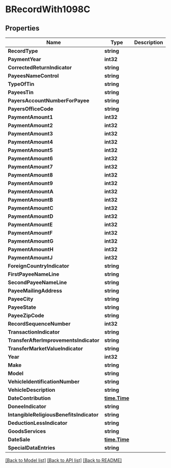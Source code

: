 # BRecordWith1098C

## Properties

Name | Type | Description | Notes
------------ | ------------- | ------------- | -------------
**RecordType** | **string** |  | 
**PaymentYear** | **int32** |  | 
**CorrectedReturnIndicator** | **string** |  | [optional] 
**PayeesNameControl** | **string** |  | [optional] 
**TypeOfTin** | **string** |  | [optional] 
**PayeesTin** | **string** |  | 
**PayersAccountNumberForPayee** | **string** |  | [optional] 
**PayersOfficeCode** | **string** |  | [optional] 
**PaymentAmount1** | **int32** |  | [optional] 
**PaymentAmount2** | **int32** |  | [optional] 
**PaymentAmount3** | **int32** |  | [optional] 
**PaymentAmount4** | **int32** |  | [optional] 
**PaymentAmount5** | **int32** |  | [optional] 
**PaymentAmount6** | **int32** |  | [optional] 
**PaymentAmount7** | **int32** |  | [optional] 
**PaymentAmount8** | **int32** |  | [optional] 
**PaymentAmount9** | **int32** |  | [optional] 
**PaymentAmountA** | **int32** |  | [optional] 
**PaymentAmountB** | **int32** |  | [optional] 
**PaymentAmountC** | **int32** |  | [optional] 
**PaymentAmountD** | **int32** |  | [optional] 
**PaymentAmountE** | **int32** |  | [optional] 
**PaymentAmountF** | **int32** |  | [optional] 
**PaymentAmountG** | **int32** |  | [optional] 
**PaymentAmountH** | **int32** |  | [optional] 
**PaymentAmountJ** | **int32** |  | [optional] 
**ForeignCountryIndicator** | **string** |  | [optional] 
**FirstPayeeNameLine** | **string** |  | 
**SecondPayeeNameLine** | **string** |  | [optional] 
**PayeeMailingAddress** | **string** |  | 
**PayeeCity** | **string** |  | 
**PayeeState** | **string** |  | 
**PayeeZipCode** | **string** |  | 
**RecordSequenceNumber** | **int32** |  | 
**TransactionIndicator** | **string** |  | [optional] 
**TransferAfterImprovementsIndicator** | **string** |  | [optional] 
**TransferMarketValueIndicator** | **string** |  | [optional] 
**Year** | **int32** |  | [optional] 
**Make** | **string** |  | [optional] 
**Model** | **string** |  | [optional] 
**VehicleIdentificationNumber** | **string** |  | [optional] 
**VehicleDescription** | **string** |  | [optional] 
**DateContribution** | [**time.Time**](time.Time.md) |  | [optional] 
**DoneeIndicator** | **string** |  | [optional] 
**IntangibleReligiousBenefitsIndicator** | **string** |  | [optional] 
**DeductionLessIndicator** | **string** |  | [optional] 
**GoodsServices** | **string** |  | [optional] 
**DateSale** | [**time.Time**](time.Time.md) |  | [optional] 
**SpecialDataEntries** | **string** |  | [optional] 

[[Back to Model list]](../README.md#documentation-for-models) [[Back to API list]](../README.md#documentation-for-api-endpoints) [[Back to README]](../README.md)


